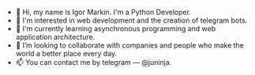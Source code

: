 - 👋 Hi, my name is Igor Markin. I'm a Python Developer.
- 👀 I'm interested in web development and the creation of telegram bots.
- 🌱 I'm currently learning asynchronous programming and web application architecture.
- 💞️ I’m looking to collaborate with companies and people who make the world a better place every day.
- 📫 You can contact me by telegram — @juninja.

